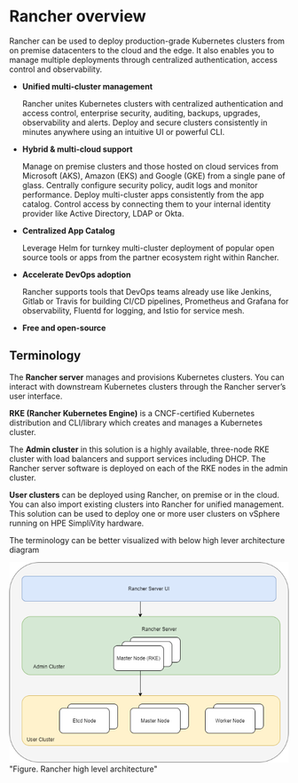# Rancher overview

Rancher can be used to deploy production-grade Kubernetes clusters from on premise datacenters to the cloud and the edge.
It also enables you to manage multiple deployments through centralized authentication, access control and observability.

- **Unified multi-cluster management**

    Rancher unites Kubernetes clusters with centralized authentication and access control, enterprise security, auditing, backups, upgrades, observability and alerts. Deploy and secure clusters consistently in minutes anywhere using an intuitive UI or powerful CLI.

- **Hybrid & multi-cloud support**

    Manage on premise clusters and those hosted on cloud services from Microsoft (AKS), Amazon (EKS) and Google (GKE) from a single pane of glass. Centrally configure security policy, audit logs and monitor performance. Deploy multi-cluster apps consistently from the app catalog. Control access by connecting them to your internal identity provider like Active Directory, LDAP or Okta.

- **Centralized App Catalog**

   Leverage Helm for turnkey multi-cluster deployment of popular open source tools or apps from the partner ecosystem right within Rancher.

- **Accelerate DevOps adoption**

    Rancher supports tools that DevOps teams already use like Jenkins, Gitlab or Travis for building CI/CD pipelines, Prometheus and Grafana for observability, Fluentd for logging, and Istio for service mesh.

- **Free and open-source**

## Terminology

The **Rancher server** manages and provisions Kubernetes clusters. You can interact with downstream Kubernetes clusters through the Rancher server’s user interface.

**RKE (Rancher Kubernetes Engine)** is a CNCF-certified Kubernetes distribution and CLI/library which creates and manages a Kubernetes cluster.

The **Admin cluster** in this solution is a highly available, three-node RKE cluster with load balancers and support 
services including DHCP. The Rancher server software is deployed on each of the RKE nodes in the admin cluster.

**User clusters** can be deployed using Rancher, on premise or in the cloud. You can also import existing clusters into
Rancher for unified management. This solution can be used to deploy one or more user clusters on vSphere
running on HPE SimpliVity hardware.

The terminology can be better visualized with below high lever architecture diagram

![rancher-highlevel-architecture-png](../images/racher_highlevel_arch.png) "Figure. Rancher high level architecture"

